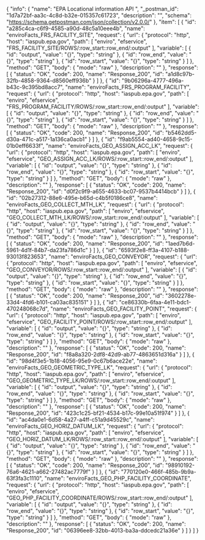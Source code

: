 {
  "info": {
    "name": "EPA Locational information API ",
    "_postman_id": "1d7a72bf-aa3c-4c8d-b32e-015357c61723",
    "description": "",
    "schema": "https://schema.getpostman.com/json/collection/v2.0.0/"
  },
  "item": [
    {
      "id": "a285c4ca-c6f9-4585-a90d-48c5a10eee4b",
      "name": "enviroFacts_FRS_FACILITY_SITE",
      "request": {
        "url": {
          "protocol": "http",
          "host": "iaspub.epa.gov",
          "path": [
            "enviro",
            "efservice",
            "FRS_FACILITY_SITE/ROWS/:row_start::row_end/:output"
          ],
          "variable": [
            {
              "id": "output",
              "value": "{}",
              "type": "string"
            },
            {
              "id": "row_end",
              "value": "{}",
              "type": "string"
            },
            {
              "id": "row_start",
              "value": "{}",
              "type": "string"
            }
          ]
        },
        "method": "GET",
        "body": {
          "mode": "raw"
        },
        "description": ""
      },
      "response": [
        {
          "status": "OK",
          "code": 200,
          "name": "Response_200",
          "id": "a1d8c97b-32fb-4858-9364-d8560eff936b"
        }
      ]
    },
    {
      "id": "9b06296a-4777-496a-b43c-9c395bd8acc7",
      "name": "enviroFacts_FRS_PROGRAM_FACILITY",
      "request": {
        "url": {
          "protocol": "http",
          "host": "iaspub.epa.gov",
          "path": [
            "enviro",
            "efservice",
            "FRS_PROGRAM_FACILITY/ROWS/:row_start::row_end/:output"
          ],
          "variable": [
            {
              "id": "output",
              "value": "{}",
              "type": "string"
            },
            {
              "id": "row_end",
              "value": "{}",
              "type": "string"
            },
            {
              "id": "row_start",
              "value": "{}",
              "type": "string"
            }
          ]
        },
        "method": "GET",
        "body": {
          "mode": "raw"
        },
        "description": ""
      },
      "response": [
        {
          "status": "OK",
          "code": 200,
          "name": "Response_200",
          "id": "b5462dd5-d30a-471c-a517-1a136ca0acb1"
        }
      ]
    },
    {
      "id": "f9ab5554-ad40-4658-9c15-01b0eff6633f",
      "name": "enviroFacts_GEO_ASSIGN_ACC_LK",
      "request": {
        "url": {
          "protocol": "http",
          "host": "iaspub.epa.gov",
          "path": [
            "enviro",
            "efservice",
            "GEO_ASSIGN_ACC_LK/ROWS/:row_start::row_end/:output"
          ],
          "variable": [
            {
              "id": "output",
              "value": "{}",
              "type": "string"
            },
            {
              "id": "row_end",
              "value": "{}",
              "type": "string"
            },
            {
              "id": "row_start",
              "value": "{}",
              "type": "string"
            }
          ]
        },
        "method": "GET",
        "body": {
          "mode": "raw"
        },
        "description": ""
      },
      "response": [
        {
          "status": "OK",
          "code": 200,
          "name": "Response_200",
          "id": "d0f2c9f9-a655-4633-bc07-9537b4414bcb"
        }
      ]
    },
    {
      "id": "02b27312-88e6-495e-b65d-c4b5f0186ce8",
      "name": "enviroFacts_GEO_COLLECT_MTH_LK",
      "request": {
        "url": {
          "protocol": "http",
          "host": "iaspub.epa.gov",
          "path": [
            "enviro",
            "efservice",
            "GEO_COLLECT_MTH_LK/ROWS/:row_start::row_end/:output"
          ],
          "variable": [
            {
              "id": "output",
              "value": "{}",
              "type": "string"
            },
            {
              "id": "row_end",
              "value": "{}",
              "type": "string"
            },
            {
              "id": "row_start",
              "value": "{}",
              "type": "string"
            }
          ]
        },
        "method": "GET",
        "body": {
          "mode": "raw"
        },
        "description": ""
      },
      "response": [
        {
          "status": "OK",
          "code": 200,
          "name": "Response_200",
          "id": "1aed7b6d-5961-4d1f-84b7-da23fa786d1c"
        }
      ]
    },
    {
      "id": "6593f2e8-ff3a-4107-b188-93013f823653",
      "name": "enviroFacts_GEO_CONVEYOR",
      "request": {
        "url": {
          "protocol": "http",
          "host": "iaspub.epa.gov",
          "path": [
            "enviro",
            "efservice",
            "GEO_CONVEYOR/ROWS/:row_start::row_end/:output"
          ],
          "variable": [
            {
              "id": "output",
              "value": "{}",
              "type": "string"
            },
            {
              "id": "row_end",
              "value": "{}",
              "type": "string"
            },
            {
              "id": "row_start",
              "value": "{}",
              "type": "string"
            }
          ]
        },
        "method": "GET",
        "body": {
          "mode": "raw"
        },
        "description": ""
      },
      "response": [
        {
          "status": "OK",
          "code": 200,
          "name": "Response_200",
          "id": "3602278e-33d4-4fd6-b101-ca03ac835151"
        }
      ]
    },
    {
      "id": "ce86330b-6faa-4e11-bdc1-470248068c7d",
      "name": "enviroFacts_GEO_FACILITY_POINT",
      "request": {
        "url": {
          "protocol": "http",
          "host": "iaspub.epa.gov",
          "path": [
            "enviro",
            "efservice",
            "GEO_FACILITY_POINT/ROWS/:row_start::row_end/:output"
          ],
          "variable": [
            {
              "id": "output",
              "value": "{}",
              "type": "string"
            },
            {
              "id": "row_end",
              "value": "{}",
              "type": "string"
            },
            {
              "id": "row_start",
              "value": "{}",
              "type": "string"
            }
          ]
        },
        "method": "GET",
        "body": {
          "mode": "raw"
        },
        "description": ""
      },
      "response": [
        {
          "status": "OK",
          "code": 200,
          "name": "Response_200",
          "id": "f8a8a320-2df8-42d9-ab77-4863651d316a"
        }
      ]
    },
    {
      "id": "98d4f3e5-1b18-4056-95e9-0c67b6ace22e",
      "name": "enviroFacts_GEO_GEOMETRIC_TYPE_LK",
      "request": {
        "url": {
          "protocol": "http",
          "host": "iaspub.epa.gov",
          "path": [
            "enviro",
            "efservice",
            "GEO_GEOMETRIC_TYPE_LK/ROWS/:row_start::row_end/:output"
          ],
          "variable": [
            {
              "id": "output",
              "value": "{}",
              "type": "string"
            },
            {
              "id": "row_end",
              "value": "{}",
              "type": "string"
            },
            {
              "id": "row_start",
              "value": "{}",
              "type": "string"
            }
          ]
        },
        "method": "GET",
        "body": {
          "mode": "raw"
        },
        "description": ""
      },
      "response": [
        {
          "status": "OK",
          "code": 200,
          "name": "Response_200",
          "id": "423c1c25-bf21-4534-b17c-99e10a51f974"
        }
      ]
    },
    {
      "id": "ac4da0e1-6d58-4a27-a4ff-c51a9d45529c",
      "name": "enviroFacts_GEO_HORIZ_DATUM_LK",
      "request": {
        "url": {
          "protocol": "http",
          "host": "iaspub.epa.gov",
          "path": [
            "enviro",
            "efservice",
            "GEO_HORIZ_DATUM_LK/ROWS/:row_start::row_end/:output"
          ],
          "variable": [
            {
              "id": "output",
              "value": "{}",
              "type": "string"
            },
            {
              "id": "row_end",
              "value": "{}",
              "type": "string"
            },
            {
              "id": "row_start",
              "value": "{}",
              "type": "string"
            }
          ]
        },
        "method": "GET",
        "body": {
          "mode": "raw"
        },
        "description": ""
      },
      "response": [
        {
          "status": "OK",
          "code": 200,
          "name": "Response_200",
          "id": "98910192-76a6-4621-a662-27482ac7779f"
        }
      ]
    },
    {
      "id": "770120e0-466f-485b-9b9a-63f3fa3c1110",
      "name": "enviroFacts_GEO_PHP_FACILITY_COORDINATE",
      "request": {
        "url": {
          "protocol": "http",
          "host": "iaspub.epa.gov",
          "path": [
            "enviro",
            "efservice",
            "GEO_PHP_FACILITY_COORDINATE/ROWS/:row_start::row_end/:output"
          ],
          "variable": [
            {
              "id": "output",
              "value": "{}",
              "type": "string"
            },
            {
              "id": "row_end",
              "value": "{}",
              "type": "string"
            },
            {
              "id": "row_start",
              "value": "{}",
              "type": "string"
            }
          ]
        },
        "method": "GET",
        "body": {
          "mode": "raw"
        },
        "description": ""
      },
      "response": [
        {
          "status": "OK",
          "code": 200,
          "name": "Response_200",
          "id": "06396ee8-32bb-4013-ba3a-ddcedc21a36e"
        }
      ]
    }
  ]
}
